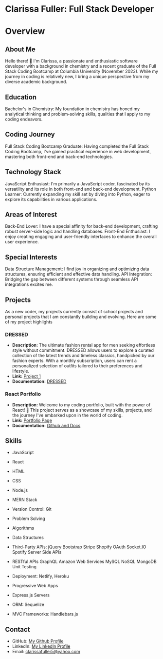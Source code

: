 # Clarissa Fuller: Full Stack Developer

# Overview

## About Me
Hello there! 👋 I'm Clarissa, a passionate and enthusiastic software developer with a background in chemistry and a recent graduate of the Full Stack Coding Bootcamp at Columbia University (November 2023). While my journey in coding is relatively new, I bring a unique perspective from my diverse academic background.

## Education
Bachelor's in Chemistry: My foundation in chemistry has honed my analytical thinking and problem-solving skills, qualities that I apply to my coding endeavors.
## Coding Journey
Full Stack Coding Bootcamp Graduate: Having completed the Full Stack Coding Bootcamp, I've gained practical experience in web development, mastering both front-end and back-end technologies.
## Technology Stack
JavaScript Enthusiast: I'm primarily a JavaScript coder, fascinated by its versatility and its role in both front-end and back-end development.
Python Learner: Currently expanding my skill set by diving into Python, eager to explore its capabilities in various applications.
## Areas of Interest
Back-End Lover: I have a special affinity for back-end development, crafting robust server-side logic and handling databases.
Front-End Enthusiast: I enjoy creating engaging and user-friendly interfaces to enhance the overall user experience.
## Special Interests
Data Structure Management: I find joy in organizing and optimizing data structures, ensuring efficient and effective data handling.
API Integration: Bridging the gap between different systems through seamless API integrations excites me.

## Projects

As a new coder, my projects currently consist of school projects and personal projects that I am constantly building and evolving. Here are some of my project highlights 

### DRESSED

- **Description:** The ultimate fashion rental app for men seeking effortless style without commitment. DRESSED allows users to explore a curated collection of the latest trends and timeless classics, handpicked by our fashion experts. With a monthly subscription, users can rent a personalized selection of outfits tailored to their preferences and lifestyle.
- **Link:** [Project 1](link-to-project-1)
- **Documentation:** [DRESSED](https://github.com/clarissafuller/dressed)

### React Portfolio

- **Description:** Welcome to my coding portfolio, built with the power of React! 🚀 This project serves as a showcase of my skills, projects, and the journey I've embarked upon in the world of coding.
- **Link:** [Portfolio Page](https://clarissafuller.com/)
- **Documentation:** [Github and Docs](https://github.com/clarissafuller/react-portfolio)

## Skills

- JavaScript
- React
- HTML
- CSS
- Node.js
- MERN Stack
- Version Control: Git

- Problem Solving
- Algorithms
- Data Structures

- Third-Party APIs:
    jQuery
    Bootstrap
    Stripe
    Shopify
    OAuth
    Socket.IO
    Spotify
    Server Side APIs

- RESTful APIs
    GraphQL
    Amazon Web Services
    MySQL
    NoSQL
    MongoDB
    Unit Testing

- Deployment: Netlify, Heroku
- Progressive Web Apps
- Express.js Servers
- ORM: Sequelize
- MVC Frameworks: Handlebars.js

## Contact

- GitHub: [My Github Profile](https://github.com/clarissafuller)
- LinkedIn: [My LinkedIn Profile](https://www.linkedin.com/in/clarissa-fuller-360096109/)
- Email: clarissafuller5@yahoo.com
